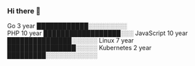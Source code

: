 ### Hi there 👋
Go              3 year    ████████████░░░░░░░░░  
PHP            10 year    ██████████████████░░░
JavaScript     10 year    ███████████████░░░░░░
Linux           7 year    ████████████████░░░░░
Kubernetes      2 year    █████████░░░░░░░░░░░░

<!--
**fifsky/fifsky** is a ✨ _special_ ✨ repository because its `README.md` (this file) appears on your GitHub profile.

Here are some ideas to get you started:

- 🔭 I’m currently working on ...
- 🌱 I’m currently learning ...
- 👯 I’m looking to collaborate on ...
- 🤔 I’m looking for help with ...
- 💬 Ask me about ...
- 📫 How to reach me: ...
- 😄 Pronouns: ...
- ⚡ Fun fact: ...
-->
